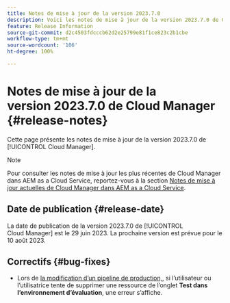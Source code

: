 ```yaml
---
title: Notes de mise à jour de la version 2023.7.0
description: Voici les notes de mise à jour de la version 2023.7.0 de Cloud Manager.
feature: Release Information
source-git-commit: d2c4503fdcccb62d2e25799e81f1ce823c2b1cbe
workflow-type: tm+mt
source-wordcount: '106'
ht-degree: 100%

---
```



# Notes de mise à jour de la version 2023.7.0 de Cloud Manager {#release-notes}

Cette page présente les notes de mise à jour de la version 2023.7.0 de [!UICONTROL Cloud Manager].

>[!NOTE]
>
>Pour consulter les notes de mise à jour les plus récentes de Cloud Manager dans AEM as a Cloud Service, reportez-vous à la section [Notes de mise à jour actuelles de Cloud Manager dans AEM as a Cloud Service](https://experienceleague.adobe.com/docs/experience-manager-cloud-service/content/implementing/using-cloud-manager/release-notes-cloud-manager/release-notes-cm-current.html?lang=fr).

## Date de publication {#release-date}

La date de publication de la version 2023.7.0 de [!UICONTROL Cloud Manager] est le 29 juin 2023. La prochaine version est prévue pour le 10 août 2023.

## Correctifs {#bug-fixes}

* Lors de [la modification d’un pipeline de production,](/help/using/managing-pipelines.md#editing-pipelines), si l’utilisateur ou l’utilisatrice tente de supprimer une ressource de l’onglet **Test dans l’environnement d’évaluation**, une erreur s’affiche.
